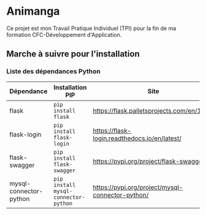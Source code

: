 # Animanga

Ce projet est mon Travail Pratique Individuel (TPI) pour la fin de ma formation CFC-Développement d'Application.

## Marche à suivre pour l'installation

### Liste des dépendances Python

| Dépendance             | Installation PIP                     | Site                                             |
| ---------------------- | ------------------------------------ | ------------------------------------------------ |
| flask                  | `pip install flask`                  | https://flask.palletsprojects.com/en/1.1.x/      |
| flask-login            | `pip install flask-login`            | https://flask-login.readthedocs.io/en/latest/    |
| flask-swagger          | `pip install flask-swagger`          | https://pypi.org/project/flask-swagger/          |
| mysql-connector-python | `pip install mysql-connector-python` | https://pypi.org/project/mysql-connector-python/ |

